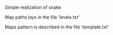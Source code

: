 Simple realization of snake

Map paths lays in the file 'levels.txt'

Maps pattern is described in the file 'template.txt'
